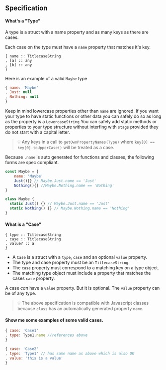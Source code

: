 ## Specification

#### What's a "Type"

A type is a struct with a name property and as many keys as there are cases.

Each case on the type must have a `name` property that matches it's key.

```
{ name :: TitlecaseString
, [a] :: any
, [b] :: any
}
```

Here is an example of a valid `Maybe` type

```js
{ name: 'Maybe'
, Just: null
, Nothing: null
}
```

Keep in mind lowercase properties other than `name` are ignored. If you want your type to have static functions or other data you can safely do so as long as the property is a `LowercaseString`
You can safely add static methods or properties to your type structure without interfing with `stags` provided they do not start with a capital letter.

> 💡 Any keys in a call to `getOwnPropertyNames(Type)` where `key[0] == key[0].toUpperCase()` will be treated as a case.

Because `.name` is auto generated for functions and classes, the following forms are spec compliant.

```js
const Maybe = {
    name: 'Maybe'
    Just(){} // Maybe.Just.name == 'Just'
    Nothing(){} //Maybe.Nothing.name == 'Nothing'
}
```

```js
class Maybe {
  static Just() {} // Maybe.Just.name == 'Just'
  static Nothing() {} // Maybe.Nothing.name == 'Nothing'
}
```

#### What is a "Case"

```
{ type :: TitlecaseString
, case :: TitlecaseString
, value? :: a
}
```

- A `Case` is a struct with a `type`, `case` and an optional `value` property.
- The type and case property must be an `TitlecaseString`.
- The `case` property must correspond to a matching key on a type object.
- The matching type object must include a property that matches the cases `case` property.

A case _can_ have a `value` property. But it is optional. The `value` property can be of any type.

> 💡 The above specification is compatible with Javascript classes because `class` has an automatically generated property `name`.

#### Show me some examples of some valid cases.

```js
{ case: 'Case1'
, type: Type1.name //references above
}

{ case: 'Case2'
, type: 'Type1' // has same name as above which is also OK
, value: 'this is a value'
}
```
